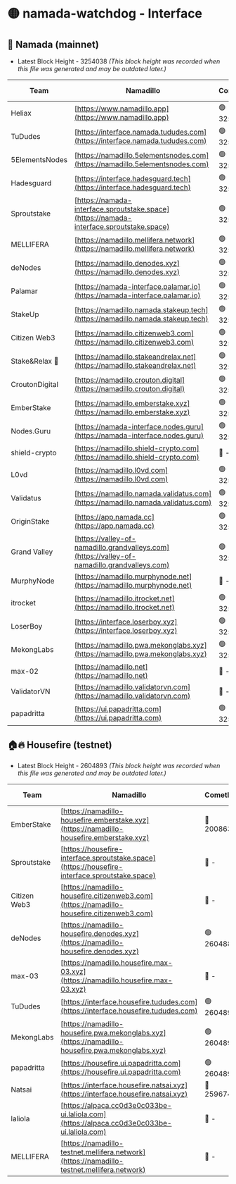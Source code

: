# 🟡 namada-watchdog - Interface

## 🚀 Namada (mainnet)
- Latest Block Height - 3254038 *(This block height was recorded when this file was generated and may be outdated later.)*

| Team | Namadillo | CometBFT | Indexer | MASP Indexer |
|-|-|-|-|-|
| Heliax | [https://www.namadillo.app](https://www.namadillo.app) | 🟢 3254014 | 🟢 3254013 | 🟢 3254014 |
| TuDudes | [https://interface.namada.tududes.com](https://interface.namada.tududes.com) | 🟢 3254014 | 🟢 3254014 | 🟢 3254014 |
| 5ElementsNodes | [https://namadillo.5elementsnodes.com](https://namadillo.5elementsnodes.com) | 🟢 3254014 | 🟢 3254014 | 🟢 3254014 |
| Hadesguard | [https://interface.hadesguard.tech](https://interface.hadesguard.tech) | 🟢 3254015 | 🟢 3254015 | 🟢 3254014 |
| Sproutstake | [https://namada-interface.sproutstake.space](https://namada-interface.sproutstake.space) | 🟢 3254015 | 🟢 3254015 | 🟢 3254015 |
| MELLIFERA | [https://namadillo.mellifera.network](https://namadillo.mellifera.network) | 🟢 3254017 | 🟢 3254016 | 🟢 3254016 |
| deNodes | [https://namadillo.denodes.xyz](https://namadillo.denodes.xyz) | 🟢 3254017 | 🟢 3254017 | 🟢 3254017 |
| Palamar | [https://namada-interface.palamar.io](https://namada-interface.palamar.io) | 🟢 3254018 | 🟢 3254018 | 🟢 3254017 |
| StakeUp | [https://namadillo.namada.stakeup.tech](https://namadillo.namada.stakeup.tech) | 🟢 3254018 | 🟢 3254018 | 🟢 3254018 |
| Citizen Web3 | [https://namadillo.citizenweb3.com](https://namadillo.citizenweb3.com) | 🟢 3254019 | 🟢 3254019 | 🔴 - |
| Stake&Relax 🦥 | [https://namadillo.stakeandrelax.net](https://namadillo.stakeandrelax.net) | 🟢 3254021 | 🟢 3254021 | 🟢 3254022 |
| CroutonDigital | [https://namadillo.crouton.digital](https://namadillo.crouton.digital) | 🟢 3254022 | 🟢 3254022 | 🟢 3254022 |
| EmberStake | [https://namadillo.emberstake.xyz](https://namadillo.emberstake.xyz) | 🟢 3254022 | 🟢 3254022 | 🟢 3254022 |
| Nodes.Guru | [https://namada-interface.nodes.guru](https://namada-interface.nodes.guru) | 🟢 3254023 | 🟢 3254023 | 🟢 3254023 |
| shield-crypto | [https://namadillo.shield-crypto.com](https://namadillo.shield-crypto.com) | 🔴 - | 🔴 - | 🔴 - |
| L0vd | [https://namadillo.l0vd.com](https://namadillo.l0vd.com) | 🟢 3254029 | 🟢 3254028 | 🟢 3254029 |
| Validatus | [https://namadillo.namada.validatus.com](https://namadillo.namada.validatus.com) | 🟢 3254029 | 🟢 3254029 | 🟢 3254029 |
| OriginStake | [https://app.namada.cc](https://app.namada.cc) | 🟢 3254030 | 🟢 3254030 | 🟢 3254030 |
| Grand Valley | [https://valley-of-namadillo.grandvalleys.com](https://valley-of-namadillo.grandvalleys.com) | 🟢 3254030 | 🟢 3254030 | 🟢 3254030 |
| MurphyNode | [https://namadillo.murphynode.net](https://namadillo.murphynode.net) | 🔴 - | 🔴 - | 🔴 - |
| itrocket | [https://namadillo.itrocket.net](https://namadillo.itrocket.net) | 🟢 3254033 | 🟢 3254033 | 🟢 3254033 |
| LoserBoy | [https://interface.loserboy.xyz](https://interface.loserboy.xyz) | 🟢 3254033 | 🟢 3254033 | 🟢 3254033 |
| MekongLabs | [https://namadillo.pwa.mekonglabs.xyz](https://namadillo.pwa.mekonglabs.xyz) | 🟢 3254034 | 🟢 3254034 | 🟢 3254033 |
| max-02 | [https://namadillo.net](https://namadillo.net) | 🔴 - | 🔴 - | 🔴 - |
| ValidatorVN | [https://namadillo.validatorvn.com](https://namadillo.validatorvn.com) | 🔴 - | 🔴 - | 🔴 - |
| papadritta | [https://ui.papadritta.com](https://ui.papadritta.com) | 🟢 3254038 | 🟢 3254038 | 🟢 3254038 |

## 🏠🔥 Housefire (testnet)
- Latest Block Height - 2604893 *(This block height was recorded when this file was generated and may be outdated later.)*

| Team | Namadillo | CometBFT | Indexer | MASP Indexer |
|-|-|-|-|-|
| EmberStake | [https://namadillo-housefire.emberstake.xyz](https://namadillo-housefire.emberstake.xyz) | 🔴 2008636 | 🔴 - | 🔴 - |
| Sproutstake | [https://housefire-interface.sproutstake.space](https://housefire-interface.sproutstake.space) | 🔴 - | 🔴 - | 🔴 - |
| Citizen Web3 | [https://namadillo-housefire.citizenweb3.com](https://namadillo-housefire.citizenweb3.com) | 🔴 - | 🔴 - | 🔴 - |
| deNodes | [https://namadillo-housefire.denodes.xyz](https://namadillo-housefire.denodes.xyz) | 🟢 2604884 | 🟢 2604884 | 🟢 2604883 |
| max-03 | [https://namadillo.housefire.max-03.xyz](https://namadillo.housefire.max-03.xyz) | 🔴 - | 🔴 - | 🔴 - |
| TuDudes | [https://interface.housefire.tududes.com](https://interface.housefire.tududes.com) | 🟢 2604893 | 🟢 2604892 | 🟢 2604893 |
| MekongLabs | [https://namadillo-housefire.pwa.mekonglabs.xyz](https://namadillo-housefire.pwa.mekonglabs.xyz) | 🟢 2604893 | 🟢 2604893 | 🟢 2604893 |
| papadritta | [https://housefire.ui.papadritta.com](https://housefire.ui.papadritta.com) | 🟢 2604893 | 🟢 2604893 | 🟢 2604893 |
| Natsai | [https://interface.housefire.natsai.xyz](https://interface.housefire.natsai.xyz) | 🔴 2596741 | 🔴 2596741 | 🔴 2596741 |
| laliola | [https://alpaca.cc0d3e0c033be-ui.laliola.com](https://alpaca.cc0d3e0c033be-ui.laliola.com) | 🔴 - | 🔴 - | 🔴 - |
| MELLIFERA | [https://namadillo-testnet.mellifera.network](https://namadillo-testnet.mellifera.network) | 🔴 - | 🟢 2604896 | 🔴 2598230 |

